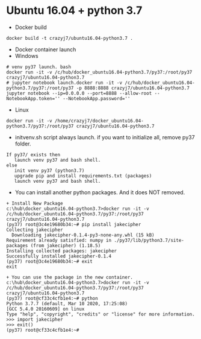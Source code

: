 # Ubuntu 16.04 + python 3.7

+ Docker build
```
docker build -t crazyj7/ubuntu16.04-python3.7 .
```

+ Docker container launch
 + Windows 
```
# venv py37 launch. bash
docker run -it -v /c/hub/docker_ubuntu16.04-python3.7/py37:/root/py37 crazyj7/ubuntu16.04-python3.7
# jupyter notebook launch.docker run -it -v /c/hub/docker_ubuntu16.04-python3.7/py37:/root/py37 -p 8888:8888 crazyj7/ubuntu16.04-python3.7 jupyter notebook --ip=0.0.0.0 --port=8888 --allow-root --NotebookApp.token='' --NotebookApp.password=''
```
 + Linux
```
docker run -it -v /home/crazyj7/docker_ubuntu16.04-python3.7/py37:/root/py37 crazyj7/ubuntu16.04-python3.7
```

+ initvenv.sh script always launch. 
if you want to initialize all, remove py37 folder.

```
If py37/ exists then 
   launch venv py37 and bash shell.
else
   init venv py37 (python3.7)
   upgrade pip and install requirements.txt (packages)
   launch venv py37 and bash shell.
```

+ You can install another python packages. And it does NOT removed. 



```
+ Install New Package
c:\hub\docker_ubuntu16.04-python3.7>docker run -it -v /c/hub/docker_ubuntu16.04-python3.7/py37:/root/py37 crazyj7/ubuntu16.04-python3.7
(py37) root@3c4e19680b34:~# pip install jakecipher
Collecting jakecipher
  Downloading jakecipher-0.1.4-py3-none-any.whl (15 kB)
Requirement already satisfied: numpy in ./py37/lib/python3.7/site-packages (from jakecipher) (1.18.5)
Installing collected packages: jakecipher
Successfully installed jakecipher-0.1.4
(py37) root@3c4e19680b34:~# exit
exit

+ You can use the package in the new container.
c:\hub\docker_ubuntu16.04-python3.7>docker run -it -v /c/hub/docker_ubuntu16.04-python3.7/py37:/root/py37 crazyj7/ubuntu16.04-python3.7
(py37) root@cf33c4cfb1e4:~# python
Python 3.7.7 (default, Mar 10 2020, 17:25:08)
[GCC 5.4.0 20160609] on linux
Type "help", "copyright", "credits" or "license" for more information.
>>> import jakecipher
>>> exit()
(py37) root@cf33c4cfb1e4:~#

```

